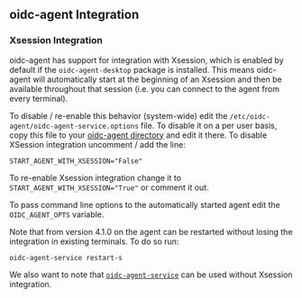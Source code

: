 ## oidc-agent Integration
### Xsession Integration
oidc-agent has support for integration with Xsession, which is enabled by
default if the `oidc-agent-desktop` package is installed. This means oidc-agent will automatically start at the beginning of an 
Xsession and then be available throughout that session (i.e. you can connect to
the agent from every terminal).

To disable / re-enable this behavior (system-wide) edit the `/etc/oidc-agent/oidc-agent-service.options` file. To disable it on a per user basis, copy this file to your [oidc-agent directory](directory.md) and edit it there.
To disable XSession integration uncomment / add the line:
```
START_AGENT_WITH_XSESSION="False"
```
To re-enable Xsession integration change it to `START_AGENT_WITH_XSESSION="True"` or comment it out.

To pass command line options to the automatically started agent edit the
`OIDC_AGENT_OPTS` variable.

Note that from version 4.1.0 on the agent can be restarted without losing the
integration in existing terminals. To do so run:
```
oidc-agent-service restart-s
```

We also want to note that
[`oidc-agent-service`](../oidc-agent-service/oidc-agent-service.md) can be used without Xsession
integration.
